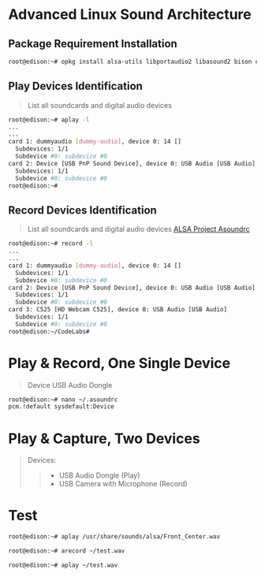 # Advanced Linux Sound Architecture

## Package Requirement Installation

```sh
root@edison:~# opkg install alsa-utils libportaudio2 libasound2 bison espeak alsa-lib-dev alsa-utils-dev alsa-dev python-numpy
```

## Play Devices Identification

> List all soundcards and digital audio devices

```sh
root@edison:~# aplay -l
...
...
card 1: dummyaudio [dummy-audio], device 0: 14 []
  Subdevices: 1/1
  Subdevice #0: subdevice #0
card 2: Device [USB PnP Sound Device], device 0: USB Audio [USB Audio]
  Subdevices: 1/1
  Subdevice #0: subdevice #0
root@edison:~# 
```

## Record Devices Identification

> List all soundcards and digital audio devices [ALSA Project Asoundrc](https://www.alsa-project.org/main/index.php/Asoundrc)

```sh
root@edison:~# record -l
...
...
card 1: dummyaudio [dummy-audio], device 0: 14 []
  Subdevices: 1/1
  Subdevice #0: subdevice #0
card 2: Device [USB PnP Sound Device], device 0: USB Audio [USB Audio]
  Subdevices: 1/1
  Subdevice #0: subdevice #0
card 3: C525 [HD Webcam C525], device 0: USB Audio [USB Audio]
  Subdevices: 1/1
  Subdevice #0: subdevice #0
root@edison:~/CodeLabs# 
```

## 

# Play & Record, One Single Device

> Device USB Audio Dongle

```sh
root@edison:~# nano ~/.asoundrc
pcm.!default sysdefault:Device
```

# Play & Capture, Two Devices

> Devices:
>> - USB Audio Dongle (Play)
>> - USB Camera with Microphone (Record)

# Test

```sh
root@edison:~# aplay /usr/share/sounds/alsa/Front_Center.wav
```

```sh
root@edison:~# arecord ~/test.wav
```

```sh
root@edison:~# aplay ~/test.wav
```




